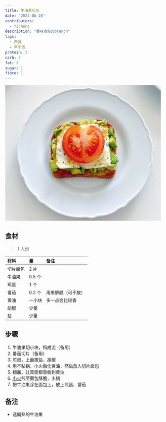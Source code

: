 ```yaml
---
title: 牛油果吐司
date: "2022-08-28"
contributors:
  - Yicheng
description: "香味浓郁的brunch"
tags:
  - 西餐
  - 早午饭
protein: 3
carb: 3
fat: 3
sugar: 1
fibre: 1
---
```


![牛油果吐司](./image.jpg)

## 食材

> 1 人份

| 材料     | 量     | 备注               |
| :------- | :----- | :----------------- |
| 切片面包 | 2 片   |                    |
| 牛油果   | 0.5 个 |                    |
| 鸡蛋     | 1 个   |                    |
| 番茄     | 0.2 个 | 用来解腻（可不放） |
| 黄油     | 一小块 | 多一点会比较香     |
| 胡椒     | 少量   |                    |
| 盐       | 少量   |                    |

## 步骤

1. 牛油果切小块，捣成泥（备用）
2. 番茄切片（备用）
3. 煎蛋，上面撒盐、胡椒
4. 用不粘锅，小火融化黄油，然后放入切片面包
5. 翻面，让双面都吸收到黄油
6. <u>小火</u>煎至面包酥脆，出锅
7. 把牛油果涂在面包上，放上煎蛋、番茄

## 备注

- 选偏熟的牛油果
